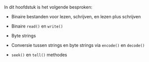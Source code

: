In dit hoofdstuk is het volgende besproken:

-   Binaire bestanden voor lezen, schrijven, en lezen plus schrijven

-   Binaire `read()` en `write()`

-   Byte strings

-   Conversie tussen strings en byte strings via `encode()` en
    `decode()`

-   `seek()` en `tell()` methodes

